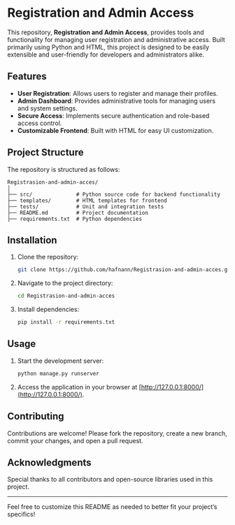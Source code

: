 
# Registration and Admin Access

This repository, **Registration and Admin Access**, provides tools and functionality for managing user registration and administrative access. Built primarily using Python and HTML, this project is designed to be easily extensible and user-friendly for developers and administrators alike.

## Features

- **User Registration**: Allows users to register and manage their profiles.
- **Admin Dashboard**: Provides administrative tools for managing users and system settings.
- **Secure Access**: Implements secure authentication and role-based access control.
- **Customizable Frontend**: Built with HTML for easy UI customization.

## Project Structure

The repository is structured as follows:

```
Registrasion-and-admin-acces/
│
├── src/              # Python source code for backend functionality
├── templates/        # HTML templates for frontend
├── tests/            # Unit and integration tests
├── README.md         # Project documentation
├── requirements.txt  # Python dependencies
```

## Installation

1. Clone the repository:
   ```bash
   git clone https://github.com/hafnann/Registrasion-and-admin-acces.git
   ```
2. Navigate to the project directory:
   ```bash
   cd Registrasion-and-admin-acces
   ```
3. Install dependencies:
   ```bash
   pip install -r requirements.txt
   ```

## Usage

1. Start the development server:
   ```bash
   python manage.py runserver
   ```
2. Access the application in your browser at [http://127.0.0.1:8000/](http://127.0.0.1:8000/).

## Contributing

Contributions are welcome! Please fork the repository, create a new branch, commit your changes, and open a pull request.

## Acknowledgments

Special thanks to all contributors and open-source libraries used in this project.

---
Feel free to customize this README as needed to better fit your project’s specifics!
